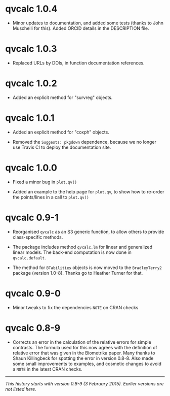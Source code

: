 # qvcalc 1.0.4

* Minor updates to documentation, and added some tests (thanks to John Muschelli for this).  Added ORCID details in the DESCRIPTION file.

# qvcalc 1.0.3

* Replaced URLs by DOIs, in function documentation references.

# qvcalc 1.0.2

* Added an explicit method for "survreg" objects.

# qvcalc 1.0.1

* Added an explicit method for "coxph" objects.

* Removed the `Suggests: pkgdown` dependence, because we no longer use Travis CI to deploy the documentation site.

# qvcalc 1.0.0

* Fixed a minor bug in `plot.qv()`

* Added an example to the help page for `plot.qv`, to show how to re-order the points/lines in a call to `plot.qv()`

# qvcalc 0.9-1

* Reorganised `qvcalc` as an S3 generic function, to allow others to provide class-specific methods.

* The package includes method `qvcalc.lm` for linear and generalized linear models.  The back-end computation is now done in `qvcalc.default`.

* The method for `BTabilities` objects is now moved to the `BradleyTerry2` package (version 1.0-8).  Thanks go to Heather Turner for that.

# qvcalc 0.9-0

* Minor tweaks to fix the dependencies `NOTE` on CRAN checks

# qvcalc 0.8-9

* Corrects an error in the calculation of the relative errors for simple contrasts. The formula used for this now agrees with the definition of relative error that was given in the Biometrika paper. Many thanks to Shaun Killingbeck for spotting the error in version 0.8-8. Also made some small improvements to examples, and cosmetic changes to avoid a `NOTE` in the latest CRAN checks.

-----

*This history starts with version 0.8-9 (3 February 2015).  Earlier versions are not listed here.*
